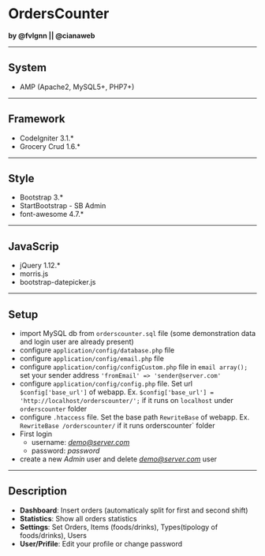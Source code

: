 # OrdersCounter
**by @fvlgnn || @cianaweb**

---

## System

* AMP (Apache2, MySQL5+, PHP7+)
---

## Framework

* CodeIgniter 3.1.*
* Grocery Crud 1.6.*
---

## Style

* Bootstrap 3.*
* StartBootstrap - SB Admin
* font-awesome 4.7.*
---

## JavaScrip

* jQuery 1.12.*
* morris.js
* bootstrap-datepicker.js 
---

## Setup

* import MySQL db from `orderscounter.sql` file (some demonstration data and login user are already present)
* configure `application/config/database.php` file
* configure `application/config/email.php` file
* configure `application/config/configCustom.php` file in `email array();` set your sender address `'fromEmail'	=> 'sender@server.com'`
* configure `application/config/config.php` file. Set url `$config['base_url']` of webapp. Ex.  `$config['base_url'] = 'http://localhost/orderscounter/';` if it runs on `localhost` under `orderscounter` folder
* configure `.htaccess` file. Set the base path `RewriteBase` of webapp. Ex. `RewriteBase /orderscounter/` if it runs orderscounter` folder 
* First login
	* username: *demo@server.com*
	* password: *password*
* create a new *Admin* user and delete *demo@server.com* user

---

## Description

* **Dashboard**: Insert orders (automaticaly split for first and second shift)
* **Statistics**: Show all orders statistics
* **Settings**: Set Orders, Items (foods/drinks), Types(tipology of foods/drinks), Users
* **User/Prifile**: Edit your profile or change password
